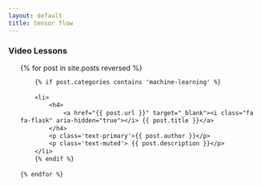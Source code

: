 ```yaml
---
layout: default
title: tensor flow
---
```


<style>
ul.mod {
	line-height: 110%;
}
</style>

### Video Lessons
<ul class='mod'>
	{% for post in site.posts reversed %}

		{% if post.categories contains 'machine-learning' %}
		
		<li>
			<h4>	
				<a href="{{ post.url }}" target="_blank"><i class="fa fa-flask" aria-hidden="true"></i> {{ post.title }}</a>
			</h4>
			<p class='text-primary'>{{ post.author }}</p>
			<p class='text-muted'> {{ post.description }}</p>
		</li>
		{% endif %}
		
	{% endfor %}

</ul>
